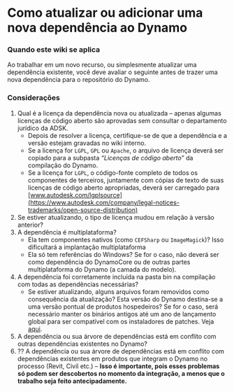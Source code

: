 # Como atualizar ou adicionar uma nova dependência ao Dynamo

### Quando este wiki se aplica
Ao trabalhar em um novo recurso, ou simplesmente atualizar uma dependência existente, você deve avaliar o seguinte antes de trazer uma nova dependência para o repositório do Dynamo.

### Considerações
1. Qual é a licença da dependência nova ou atualizada – apenas algumas licenças de código aberto são aprovadas sem consultar o departamento jurídico da ADSK.
    * Depois de resolver a licença, certifique-se de que a dependência e a versão estejam gravadas no wiki interno.
    * Se a licença for `LGPL`, `GPL` ou `Apache`, o arquivo de licença deverá ser copiado para a subpasta _“Licenças de código aberto”_ da compilação do Dynamo.
    * Se a licença for `LGPL`, o código-fonte completo de todos os componentes de terceiros, juntamente com cópias de texto de suas licenças de código aberto apropriadas, deverá ser carregado para [www.autodesk.com/lgplsource](https://www.autodesk.com/company/legal-notices-trademarks/open-source-distribution)
2. Se estiver atualizando, o tipo de licença mudou em relação à versão anterior?
3. A dependência é multiplataforma? 
    * Ela tem componentes nativos (como `CEFSharp` ou `ImageMagick`)? Isso dificultará a implantação multiplataforma
    * Ela só tem referências do Windows? Se for o caso, não deverá ser como dependência do DynamoCore ou de outras partes multiplataforma do Dynamo (a camada do modelo).
4. A dependência foi corretamente incluída na pasta bin na compilação com todas as dependências necessárias?
    * Se estiver atualizando, alguns arquivos foram removidos como consequência da atualização? Esta versão do Dynamo destina-se a uma versão pontual de produtos hospedeiros? Se for o caso, será necessário manter os binários antigos até um ano de lançamento global para ser compatível com os instaladores de patches. Veja [aqui](https://github.com/DynamoDS/Dynamo/tree/master/extern/legacy_remove_me).
5. A dependência ou sua árvore de dependências está em conflito com outras dependências existentes no Dynamo?
6. ?? A dependência ou sua árvore de dependências está em conflito com dependências existentes em produtos que integram o Dynamo no processo (Revit, Civil etc.) – **Isso é importante, pois esses problemas só podem ser descobertos no momento da integração, a menos que o trabalho seja feito antecipadamente.**